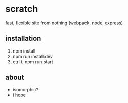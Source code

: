 # scratch
fast, flexible site from nothing (webpack, node, express)

## installation
1. npm install
2. npm run install:dev
3. ctrl t, npm run start

## about
+ isomorphic?
+ i hope
